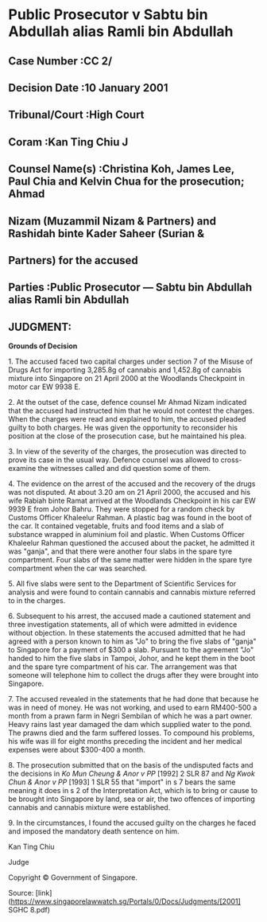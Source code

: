 # Public Prosecutor v Sabtu bin Abdullah alias Ramli bin Abdullah 



## Case Number :CC 2/ 

## Decision Date :10 January 2001 

## Tribunal/Court :High Court 

## Coram :Kan Ting Chiu J 

## Counsel Name(s) :Christina Koh, James Lee, Paul Chia and Kelvin Chua for the prosecution; Ahmad 

## Nizam (Muzammil Nizam & Partners) and Rashidah binte Kader Saheer (Surian & 

## Partners) for the accused 

## Parties :Public Prosecutor — Sabtu bin Abdullah alias Ramli bin Abdullah 

## JUDGMENT: 

**Grounds of Decision** 

1\. The accused faced two capital charges under section 7 of the Misuse of Drugs Act for importing 3,285.8g of cannabis and 1,452.8g of cannabis mixture into Singapore on 21 April 2000 at the Woodlands Checkpoint in motor car EW 9938 E. 

2\. At the outset of the case, defence counsel Mr Ahmad Nizam indicated that the accused had instructed him that he would not contest the charges. When the charges were read and explained to him, the accused pleaded guilty to both charges. He was given the opportunity to reconsider his position at the close of the prosecution case, but he maintained his plea. 

3\. In view of the severity of the charges, the prosecution was directed to prove its case in the usual way. Defence counsel was allowed to cross-examine the witnesses called and did question some of them. 

4\. The evidence on the arrest of the accused and the recovery of the drugs was not disputed. At about 3.20 am on 21 April 2000, the accused and his wife Rabiah binte Ramat arrived at the Woodlands Checkpoint in his car EW 9939 E from Johor Bahru. They were stopped for a random check by Customs Officer Khaleelur Rahman. A plastic bag was found in the boot of the car. It contained vegetable, fruits and food items and a slab of substance wrapped in aluminium foil and plastic. When Customs Officer Khaleelur Rahman questioned the accused about the packet, he admitted it was "ganja", and that there were another four slabs in the spare tyre compartment. Four slabs of the same matter were hidden in the spare tyre compartment when the car was searched. 

5\. All five slabs were sent to the Department of Scientific Services for analysis and were found to contain cannabis and cannabis mixture referred to in the charges. 

6\. Subsequent to his arrest, the accused made a cautioned statement and three investigation statements, all of which were admitted in evidence without objection. In these statements the accused admitted that he had agreed with a person known to him as "Jo" to bring the five slabs of "ganja" to Singapore for a payment of $300 a slab. Pursuant to the agreement "Jo" handed to him the five slabs in Tampoi, Johor, and he kept them in the boot and the spare tyre compartment of his car. The arrangement was that someone will telephone him to collect the drugs after they were brought into Singapore. 

7\. The accused revealed in the statements that he had done that because he was in need of money. He was not working, and used to earn RM400-500 a month from a prawn farm in Negri Sembilan of which he was a part owner. Heavy rains last year damaged the dam which supplied water to the pond. The prawns died and the farm suffered losses. To compound his problems, his wife was ill for eight months preceding the incident and her medical expenses were about $300-400 a month. 

8\. The prosecution submitted that on the basis of the undisputed facts and the decisions in _Ko Mun Cheung & Anor v PP_ <span class="citation">[1992] 2 SLR 87</span> and _Ng Kwok Chun & Anor v PP_ <span class="citation">[1993] 1 SLR 55</span> that "import" in s 7 bears the same meaning it does in s 2 of the Interpretation Act, which is to bring or cause to be brought into Singapore by land, sea or air, the two offences of importing cannabis and cannabis mixture were established. 


9\. In the circumstances, I found the accused guilty on the charges he faced and imposed the mandatory death sentence on him. 

Kan Ting Chiu 

Judge 

 Copyright © Government of Singapore. 


Source: [link](https://www.singaporelawwatch.sg/Portals/0/Docs/Judgments/[2001] SGHC 8.pdf)
